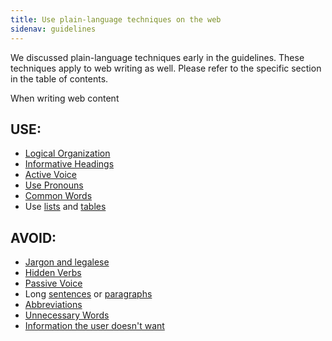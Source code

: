 ```yaml
---
title: Use plain-language techniques on the web
sidenav: guidelines
---
```


We discussed plain-language techniques early in the guidelines. These techniques apply to web writing as well. Please refer to the specific section in the table of contents.

When writing web content

## USE:

- [Logical Organization](orgAud.cfm)
- [Informative Headings](orgHeadings.cfm)
- [Active Voice](writeActive.cfm)
- [Use Pronouns](writeYou.cfm)
- [Common Words](writeShort.cfm)
- Use [lists](writeLists.cfm) and [tables](writeTables.cfm)

## AVOID:

- [Jargon and legalese](writeNoJargon.cfm)
- [Hidden Verbs](writeNoVerbNouns.cfm)
- [Passive Voice](writeActive.cfm)
- Long [sentences](writeShortSent.cfm) or [paragraphs](writeShortPara.cfm)
- [Abbreviations](writeNoAbbrev.cfm)
- [Unnecessary Words](writeOmitUnnecc.cfm)
- [Information the user doesn't want](organize.cfm)
